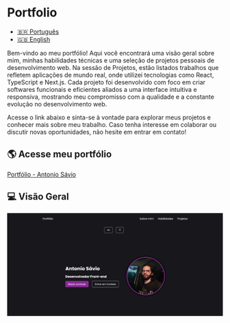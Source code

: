 # Portfolio

<ul>
  <li><a href="#pt">🇧🇷 Português</a></li>
  <li><a href="#eng">🇬🇧 English</a></li>
</ul>

<section id="pt">
  <p>Bem-vindo ao meu portfólio! Aqui você encontrará uma visão geral sobre mim, minhas habilidades técnicas e uma seleção de projetos pessoais de desenvolvimento web. Na sessão de Projetos, estão listados trabalhos que refletem aplicações de mundo real, onde utilizei tecnologias como React, TypeScript e Next.js. Cada projeto foi desenvolvido com foco em criar softwares funcionais e eficientes aliados a uma interface intuitiva e responsiva, mostrando meu compromisso com a qualidade e a constante evolução no desenvolvimento web.</p>

  <p>Acesse o link abaixo e sinta-se à vontade para explorar meus projetos e conhecer mais sobre meu trabalho. Caso tenha interesse em colaborar ou discutir novas oportunidades, não hesite em entrar em contato!</p>

  ## 🌎 Acesse meu portfólio
  [Portfólio - Antonio Sávio](https://portfolio-antonio-savios-projects.vercel.app)

  ## 💻 Visão Geral
  <img src="src/assets/desktop_portfolio.png">
</section>
